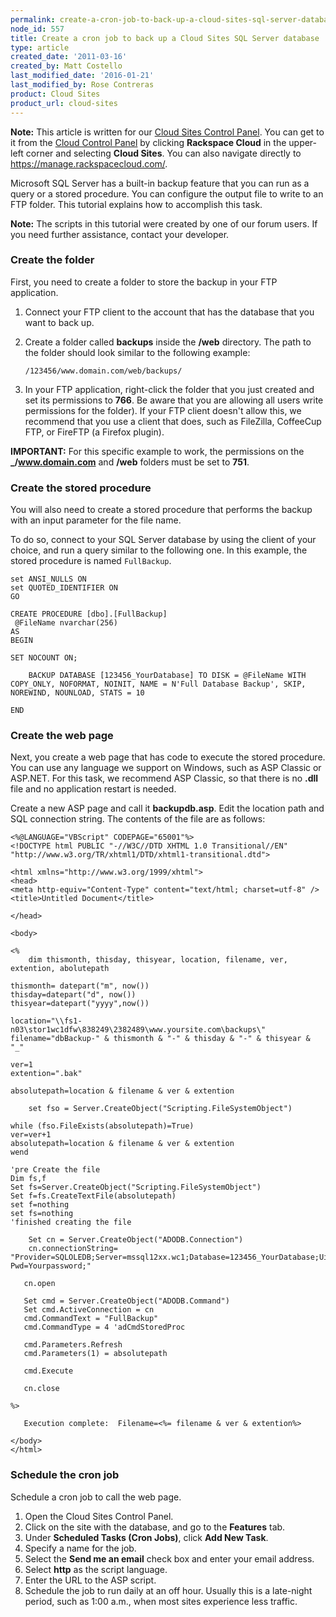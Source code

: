 ```yaml
---
permalink: create-a-cron-job-to-back-up-a-cloud-sites-sql-server-database/
node_id: 557
title: Create a cron job to back up a Cloud Sites SQL Server database
type: article
created_date: '2011-03-16'
created_by: Matt Costello
last_modified_date: '2016-01-21'
last_modified_by: Rose Contreras
product: Cloud Sites
product_url: cloud-sites
---
```


**Note:** This article is written for our [Cloud Sites Control Panel](https://manage.rackspacecloud.com/). You can get to it from the [Cloud Control Panel](https://mycloud.rackspace.com) by clicking **Rackspace Cloud** in the upper-left corner and selecting **Cloud Sites**. You can also navigate directly to <https://manage.rackspacecloud.com/>.

Microsoft SQL Server has a built-in backup feature that you can run as a
query or a stored procedure. You can configure the output file to write
to an FTP folder. This tutorial explains how to accomplish this task.

**Note:** The scripts in this tutorial were created by one of our forum
users. If you need further assistance, contact your developer.

### Create the folder

First, you need to create a folder to store the backup in your FTP
application.

1.  Connect your FTP client to the account that has the database that
    you want to back up.
2.  Create a folder called **backups** inside the **/web** directory.
    The path to the folder should look similar to the following example:

        /123456/www.domain.com/web/backups/

3.  In your FTP application, right-click the folder that you just
    created and set its permissions to **766**. Be aware that you are
    allowing all users write permissions for the folder). If your FTP
    client doesn't allow this, we recommend that you use a client that
    does, such as FileZilla, CoffeeCup FTP, or FireFTP (a
    Firefox plugin).

**IMPORTANT:** For this specific example to work, the permissions on the
**_/www.domain.com** and **/web** folders must be set to **751**.

### Create the stored procedure

You will also need to create a stored procedure that performs the backup
with an input parameter for the file name.

To do so, connect to your SQL Server database by using the client of
your choice, and run a query similar to the following one. In this
example, the stored procedure is named `FullBackup`.

    set ANSI_NULLS ON
    set QUOTED_IDENTIFIER ON
    GO

    CREATE PROCEDURE [dbo].[FullBackup]
     @FileName nvarchar(256)
    AS
    BEGIN

    SET NOCOUNT ON;

        BACKUP DATABASE [123456_YourDatabase] TO DISK = @FileName WITH COPY_ONLY, NOFORMAT, NOINIT, NAME = N'Full Database Backup', SKIP, NOREWIND, NOUNLOAD, STATS = 10

    END

### Create the web page

Next, you create a web page that has code to execute the stored
procedure. You can use any language we support on Windows, such as ASP
Classic or ASP.NET. For this task, we recommend ASP Classic, so that
there is no **.dll** file and no application restart is needed.

Create a new ASP page and call it **backupdb.asp**. Edit the location
path and SQL connection string. The contents of the file are as follows:

    <%@LANGUAGE="VBScript" CODEPAGE="65001"%>
    <!DOCTYPE html PUBLIC "-//W3C//DTD XHTML 1.0 Transitional//EN" "http://www.w3.org/TR/xhtml1/DTD/xhtml1-transitional.dtd">

    <html xmlns="http://www.w3.org/1999/xhtml">
    <head>
    <meta http-equiv="Content-Type" content="text/html; charset=utf-8" />
    <title>Untitled Document</title>

    </head>

    <body>

    <%
        dim thismonth, thisday, thisyear, location, filename, ver, extention, abolutepath

    thismonth= datepart("m", now())
    thisday=datepart("d", now())
    thisyear=datepart("yyyy",now())

    location="\\fs1-n03\stor1wc1dfw\838249\2382489\www.yoursite.com\backups\"
    filename="dbBackup-" & thismonth & "-" & thisday & "-" & thisyear & "_"

    ver=1
    extention=".bak"

    absolutepath=location & filename & ver & extention

        set fso = Server.CreateObject("Scripting.FileSystemObject")

    while (fso.FileExists(absolutepath)=True)
    ver=ver+1
    absolutepath=location & filename & ver & extention
    wend

    'pre Create the file
    Dim fs,f
    Set fs=Server.CreateObject("Scripting.FileSystemObject")
    Set f=fs.CreateTextFile(absolutepath)
    set f=nothing
    set fs=nothing
    'finished creating the file

        Set cn = Server.CreateObject("ADODB.Connection")
        cn.connectionString= "Provider=SQLOLEDB;Server=mssql12xx.wc1;Database=123456_YourDatabase;Uid=123456_YourUsername; Pwd=Yourpassword;"

       cn.open

       Set cmd = Server.CreateObject("ADODB.Command")
       Set cmd.ActiveConnection = cn
       cmd.CommandText = "FullBackup"
       cmd.CommandType = 4 'adCmdStoredProc

       cmd.Parameters.Refresh
       cmd.Parameters(1) = absolutepath

       cmd.Execute

       cn.close

    %>

       Execution complete:  Filename=<%= filename & ver & extention%>

    </body>
    </html>

### Schedule the cron job

Schedule a cron job to call the web page.

1.  Open the Cloud Sites Control Panel.
2.  Click on the site with the database, and go to the **Features** tab.
3.  Under **Scheduled Tasks (Cron Jobs)**, click **Add New Task**.
4.  Specify a name for the job.
5.  Select the **Send me an email** check box and enter your
    email address.
6.  Select **http** as the script language.
7.  Enter the URL to the ASP script.
8.  Schedule the job to run daily at an off hour. Usually this is a
    late-night period, such as 1:00 a.m., when most sites experience
    less traffic.
